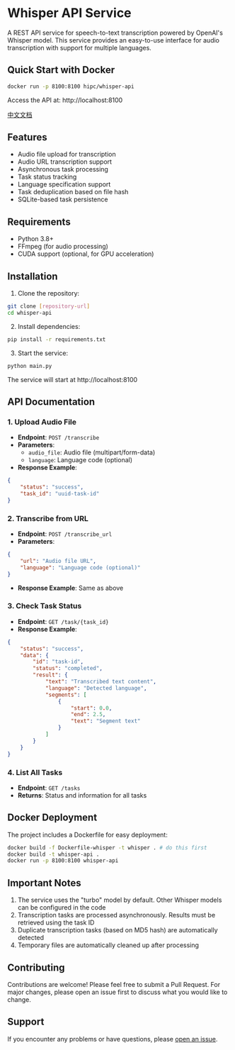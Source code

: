 # Whisper API Service

A REST API service for speech-to-text transcription powered by OpenAI's Whisper model. This service provides an easy-to-use interface for audio transcription with support for multiple languages.

## Quick Start with Docker

```bash
docker run -p 8100:8100 hipc/whisper-api
```

Access the API at: http://localhost:8100

[中文文档](README_CN.md)

## Features

- Audio file upload for transcription
- Audio URL transcription support
- Asynchronous task processing
- Task status tracking
- Language specification support
- Task deduplication based on file hash
- SQLite-based task persistence

## Requirements

- Python 3.8+
- FFmpeg (for audio processing)
- CUDA support (optional, for GPU acceleration)

## Installation

1. Clone the repository:
```bash
git clone [repository-url]
cd whisper-api
```

2. Install dependencies:
```bash
pip install -r requirements.txt
```

3. Start the service:
```bash
python main.py
```

The service will start at http://localhost:8100

## API Documentation

### 1. Upload Audio File
- **Endpoint**: `POST /transcribe`
- **Parameters**:
  - `audio_file`: Audio file (multipart/form-data)
  - `language`: Language code (optional)
- **Response Example**:
```json
{
    "status": "success",
    "task_id": "uuid-task-id"
}
```

### 2. Transcribe from URL
- **Endpoint**: `POST /transcribe_url`
- **Parameters**:
```json
{
    "url": "Audio file URL",
    "language": "Language code (optional)"
}
```
- **Response Example**: Same as above

### 3. Check Task Status
- **Endpoint**: `GET /task/{task_id}`
- **Response Example**:
```json
{
    "status": "success",
    "data": {
        "id": "task-id",
        "status": "completed",
        "result": {
            "text": "Transcribed text content",
            "language": "Detected language",
            "segments": [
                {
                    "start": 0.0,
                    "end": 2.5,
                    "text": "Segment text"
                }
            ]
        }
    }
}
```

### 4. List All Tasks
- **Endpoint**: `GET /tasks`
- **Returns**: Status and information for all tasks

## Docker Deployment

The project includes a Dockerfile for easy deployment:

```bash
docker build -f Dockerfile-whisper -t whisper . # do this first
docker build -t whisper-api .
docker run -p 8100:8100 whisper-api
```

## Important Notes

1. The service uses the "turbo" model by default. Other Whisper models can be configured in the code
2. Transcription tasks are processed asynchronously. Results must be retrieved using the task ID
3. Duplicate transcription tasks (based on MD5 hash) are automatically detected
4. Temporary files are automatically cleaned up after processing


## Contributing

Contributions are welcome! Please feel free to submit a Pull Request. For major changes, please open an issue first to discuss what you would like to change.

## Support

If you encounter any problems or have questions, please [open an issue](issues).